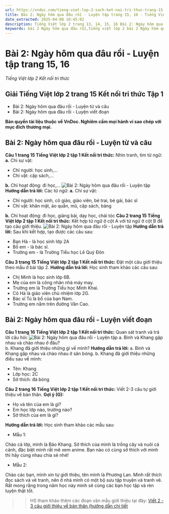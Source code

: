 ```yaml
---
url: https://vndoc.com/tieng-viet-lop-2-sach-ket-noi-tri-thuc-trang-15-16-233206
title: Bài 2: Ngày hôm qua đâu rồi - Luyện tập trang 15, 16 - Tiếng Việt lớp 2 Kết nối tri thức - VnDoc.com
date_extracted: 2025-04-08 10:45:02
description: Tiếng Việt lớp 2 trang 13, 14, 15, 16 Bài 2: Ngày hôm qua đâu rồi - Luyện tập được biên soạn nhằm giúp các em HS đạt kết quả tốt trong quá trình làm bài tập và học tập môn Tiếng Việt lớp 2.
keywords: bài 2 Ngày hôm qua đâu rồi,tiếng việt lớp 2 bài 2 Ngày hôm qua đâu rồi,tiếng việt 2 bài 2 Ngày hôm qua đâu rồi,bài thơ Ngày hôm qua đâu rồi,tập đọc Ngày hôm qua đâu rồi,Ngày hôm qua đâu rồi lớp 2,tiếng việt lớp 2,tiếng việt lớp 2 kết nối tri thức,tiếng việt 2,bài tập tiếng việt lớp 2,sách tiếng việt lớp 2,giải bài tập tiếng việt lớp 2,vở bài tập tiếng việt lớp 2,vở bài tập tiếng việt,giải vở bài tập tiếng việt,tiếng việt lớp 2 tập 1
---
```


# Bài 2: Ngày hôm qua đâu rồi - Luyện tập trang 15, 16
 _Tiếng Việt lớp 2 Kết nối tri thức_
## **Giải Tiếng Việt lớp 2 trang 15 Kết nối tri thức Tập 1**
  * Bài 2: Ngày hôm qua đâu rồi - Luyện từ và câu 
  * Bài 2: Ngày hôm qua đâu rồi - Luyện viết đoạn 

**Bản quyền tài liệu thuộc về VnDoc. Nghiêm cấm mọi hành vi sao chép với mục đích thương mại.**
## **Bài 2: Ngày hôm qua đâu rồi - Luyện từ và câu**
**Câu 1 trang 15 Tiếng Việt lớp 2 tập 1 Kết nối tri thức:** Nhìn tranh, tìm từ ngữ:
**a.** Chỉ sự vật:
  * Chỉ người: học sinh,…
  * Chỉ vật: cặp sách,…

**b.** Chỉ hoạt động: đi học,…
![Bài 2: Ngày hôm qua đâu rồi - Luyện tập](https://i.vdoc.vn/data/image/2021/05/26/tieng-viet-lop-2-sach-ket-noi-tri-thuc-trang-15-16-1.jpg)
**Hướng dẫn trả lời:**
Các từ ngữ:
**a.** Chỉ sự vật:
  * Chỉ người: học sinh, cô giáo, giáo viên, bé trai, bé gái, bác sĩ
  * Chỉ vật: khăn mặt, áo quần, mũ, cặp sách, bảng

**b.** Chỉ hoạt động: đi học, giảng bài, dạy học, chải tóc
**Câu 2 trang 15 Tiếng Việt lớp 2 tập 1 Kết nối tri thức:** Kết hợp từ ngữ ở cột A với từ ngữ ở cột B để tạo câu giới thiệu.
![Bài 2: Ngày hôm qua đâu rồi - Luyện tập](https://i.vdoc.vn/data/image/2021/05/26/tieng-viet-lop-2-sach-ket-noi-tri-thuc-trang-15-16-2.jpg)
**Hướng dẫn trả lời:**
Sau khi kết hợp, tạo được các câu sau:
  * Bạn Hà - là học sinh lớp 2A
  * Bố em - là bác sĩ.
  * Trường em - là Trường Tiểu học Lê Quý Đôn

**Câu 3 trang 15 Tiếng Việt lớp 2 tập 1 Kết nối tri thức:** Đặt một câu giới thiệu theo mẫu ở bài tập 2.
**Hướng dẫn trả lời:**
Học sinh tham khảo các câu sau:
  * Chị Minh là học sinh lớp 6B.
  * Mẹ của em là công nhân nhà máy may.
  * Trường em là Trường Tiểu học Minh Khai.
  * Cô Hà là giáo viên chủ nhiệm lớp 2G.
  * Bác sĩ Tú là bố của bạn Nam.
  * Trường em nằm trên đường Văn Cao.

## **Bài 2: Ngày hôm qua đâu rồi - Luyện viết đoạn**
**Câu 1 trang 16 Tiếng Việt lớp 2 tập 1 Kết nối tri thức:** Quan sát tranh và trả lời câu hỏi:
![Bài 2: Ngày hôm qua đâu rồi - Luyện tập](https://i.vdoc.vn/data/image/2021/05/26/tieng-viet-lop-2-sach-ket-noi-tri-thuc-trang-15-16-3.jpg)
a. Bình và Khang gặp nhau và chào nhau ở đâu?  
b. Khang đã giới thiệu những gì về mình?
**Hướng dẫn trả lời:**
a. Bình và Khang gặp nhau và chào nhau ở sân bóng.
b. Khang đã giới thiệu những điều sau về mình:
  * Tên: Khang
  * Lớp học: 2C
  * Sở thích: đá bóng

**Câu 2 trang 16 Tiếng Việt lớp 2 tập 1 Kết nối tri thức:** Viết 2-3 câu tự giới thiệu về bản thân.
**Gợi ý \(G\):**
  * Họ và tên của em là gì?
  * Em học lớp nào, trường nào?
  * Sở thích của em là gì?

**Hướng dẫn trả lời:**
Học sinh tham khảo các mẫu sau:
  * Mẫu 1:

Chào cả lớp, mình là Bảo Khang. Sở thích của mình là trồng cây và nuôi cá cảnh, đặc biệt mình rất mê xem anime. Bạn nào có cùng sở thích với mình thì hãy cùng nhau chia sẻ nhé\!
  * Mẫu 2:

Chào các bạn, mình xin tự giới thiệu, tên mình là Phương Lan. Mình rất thích đọc sách và vẽ tranh, nên ở nhà mình có một bộ sưu tập truyện và tranh vẽ. Rất mong rằng trong năm học này mình sẽ cùng các bạn học tập và rèn luyện thật tốt.
>> HS tham khảo thêm các đoạn văn mẫu giới thiệu tại đây: [Viết 2 - 3 câu giới thiệu về bản thân \(hướng dẫn chi tiết](<https://vndoc.com/viet-2-3-cau-gioi-thieu-ve-ban-than-242644>)
